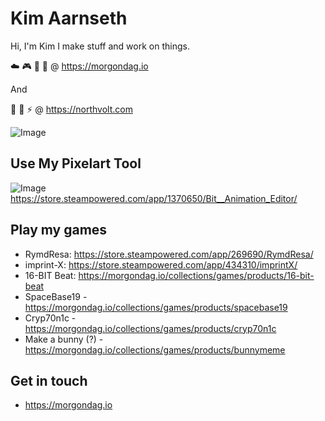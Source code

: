 # Kim Aarnseth
Hi, I'm Kim I make stuff and work on things. 

☁️ 🎮 👾 🎨  @ https://morgondag.io

And

🔋 📱 ⚡ @ https://northvolt.com


![Image](https://cdn.morgondag.io/bit/flow.gif)

## Use My Pixelart Tool
![Image](https://cdn.morgondag.io/bit/Header-capsule-image.png)
https://store.steampowered.com/app/1370650/Bit__Animation_Editor/

## Play my games
- RymdResa: https://store.steampowered.com/app/269690/RymdResa/
- imprint-X: https://store.steampowered.com/app/434310/imprintX/
- 16-BIT Beat: https://morgondag.io/collections/games/products/16-bit-beat
- SpaceBase19 - https://morgondag.io/collections/games/products/spacebase19
- Cryp70n1c - https://morgondag.io/collections/games/products/cryp70n1c
- Make a bunny (?) - https://morgondag.io/collections/games/products/bunnymeme


## Get in touch
- https://morgondag.io

